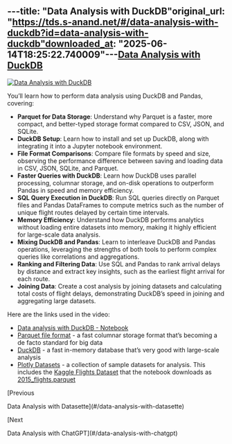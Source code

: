 ---title: "Data Analysis with DuckDB"original_url: "https://tds.s-anand.net/#/data-analysis-with-duckdb?id=data-analysis-with-duckdb"downloaded_at: "2025-06-14T18:25:22.740009"---[Data Analysis with DuckDB](#/data-analysis-with-duckdb?id=data-analysis-with-duckdb)
-------------------------------------------------------------------------------------

[![Data Analysis with DuckDB](https://i.ytimg.com/vi_webp/4U0GqYrET5s/sddefault.webp)](https://youtu.be/4U0GqYrET5s)

You’ll learn how to perform data analysis using DuckDB and Pandas, covering:

* **Parquet for Data Storage**: Understand why Parquet is a faster, more compact, and better-typed storage format compared to CSV, JSON, and SQLite.
* **DuckDB Setup**: Learn how to install and set up DuckDB, along with integrating it into a Jupyter notebook environment.
* **File Format Comparisons**: Compare file formats by speed and size, observing the performance difference between saving and loading data in CSV, JSON, SQLite, and Parquet.
* **Faster Queries with DuckDB**: Learn how DuckDB uses parallel processing, columnar storage, and on-disk operations to outperform Pandas in speed and memory efficiency.
* **SQL Query Execution in DuckDB**: Run SQL queries directly on Parquet files and Pandas DataFrames to compute metrics such as the number of unique flight routes delayed by certain time intervals.
* **Memory Efficiency**: Understand how DuckDB performs analytics without loading entire datasets into memory, making it highly efficient for large-scale data analysis.
* **Mixing DuckDB and Pandas**: Learn to interleave DuckDB and Pandas operations, leveraging the strengths of both tools to perform complex queries like correlations and aggregations.
* **Ranking and Filtering Data**: Use SQL and Pandas to rank arrival delays by distance and extract key insights, such as the earliest flight arrival for each route.
* **Joining Data**: Create a cost analysis by joining datasets and calculating total costs of flight delays, demonstrating DuckDB’s speed in joining and aggregating large datasets.

Here are the links used in the video:

* [Data analysis with DuckDB - Notebook](https://drive.google.com/file/d/1Y9XSs-LeSz-ZmnQj4OGP-Q4yDkPJrmsZ/view)
* [Parquet file format](https://parquet.apache.org/) - a fast columnar storage format that’s becoming a de facto standard for big data
* [DuckDB](https://duckdb.org/) - a fast in-memory database that’s very good with large-scale analysis
* [Plotly Datasets](https://github.com/plotly/datasets/) - a collection of sample datasets for analysis. This includes the [Kaggle Flights Dataset](https://www.kaggle.com/datasets/usdot/flight-delays) that the notebook downloads as [2015\_flights.parquet](https://github.com/plotly/datasets/raw/master/2015_flights.parquet)

[Previous

Data Analysis with Datasette](#/data-analysis-with-datasette)

[Next

Data Analysis with ChatGPT](#/data-analysis-with-chatgpt)